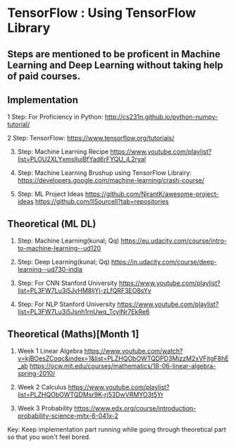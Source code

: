 # TensorFlow : Using TensorFlow Library

## Steps are mentioned to be proficent in Machine Learning and Deep Learning without taking help of paid courses.


## Implementation

1 Step: For Proficiency in Python: http://cs231n.github.io/python-numpy-tutorial/


2 Step: TensorFlow: https://www.tensorflow.org/tutorials/


3. Step: Machine Learning Recipe https://www.youtube.com/playlist?list=PLOU2XLYxmsIIuiBfYad6rFYQU_jL2ryal


4. Step: Machine Learning Brushup using TensorFlow Librairy: https://developers.google.com/machine-learning/crash-course/


5. Step: ML Project Ideas https://github.com/NirantK/awesome-project-ideas https://github.com/llSourcell?tab=repositories



## Theoretical (ML DL)

1. Step: Machine Learning(kunal; Qq) https://eu.udacity.com/course/intro-to-machine-learning--ud120

2. Step: Deep Learning(kunal; Qq) https://in.udacity.com/course/deep-learning--ud730-india

3. Step: For CNN Stanford University https://www.youtube.com/playlist?list=PL3FW7Lu3i5JvHM8ljYj-zLfQRF3EO8sYv

4. Step: For NLP Stanford University https://www.youtube.com/playlist?list=PL3FW7Lu3i5Jsnh1rnUwq_TcylNr7EkRe6


## Theoretical (Maths)[Month 1]

1. Week 1 Linear Algebra https://www.youtube.com/watch?v=kjBOesZCoqc&index=1&list=PLZHQObOWTQDPD3MizzM2xVFitgF8hE_ab https://ocw.mit.edu/courses/mathematics/18-06-linear-algebra-spring-2010/


2. Week 2 Calculus https://www.youtube.com/playlist?list=PLZHQObOWTQDMsr9K-rj53DwVRMYO3t5Yr


3. Week 3 Probability https://www.edx.org/course/introduction-probability-science-mitx-6-041x-2


Key: Keep implementation part running while going through theoretical part so that you won't feel bored.
